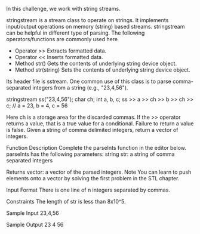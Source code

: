In this challenge, we work with string streams.

stringstream is a stream class to operate on strings. It implements input/output operations on memory (string) based streams. stringstream can be helpful in different type of parsing. The following operators/functions are commonly used here

* Operator >> Extracts formatted data.
* Operator << Inserts formatted data.
* Method str() Gets the contents of underlying string device object.
* Method str(string) Sets the contents of underlying string device object.

Its header file is sstream.
One common use of this class is to parse comma-separated integers from a string (e.g., "23,4,56").

stringstream ss("23,4,56");
char ch;
int a, b, c;
ss >> a >> ch >> b >> ch >> c;  // a = 23, b = 4, c = 56

Here ch is a storage area for the discarded commas.
If the >> operator returns a value, that is a true value for a conditional. Failure to return a value is false.
Given a string of comma delimited integers, return a vector of integers.

Function Description
Complete the parseInts function in the editor below.
parseInts has the following parameters:
string str: a string of comma separated integers

Returns
vector<int>: a vector of the parsed integers.
Note You can learn to push elements onto a vector by solving the first problem in the STL chapter.

Input Format
There is one line of n integers separated by commas.

Constraints
The length of str is less than 8x10^5.

Sample Input
23,4,56

Sample Output
23
4
56